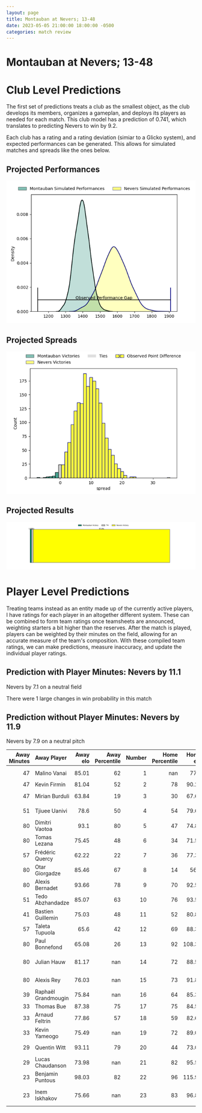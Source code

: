 ```yaml
---  
layout: page  
title: Montauban at Nevers; 13-48  
date: 2023-05-05 21:00:00 18:00:00 -0500  
categories: match review  
---
```

# Montauban at Nevers; 13-48

# Club Level Predictions


The first set of predictions treats a club as the smallest object, as the club develops its members, organizes a gameplan, and deploys its players as needed for each match. This club model has a prediction of 0.741, which translates to predicting Nevers to win by 9.2.

Each club has a rating and a rating deviation (simiar to a Glicko system), and expected performances can be generated. This allows for simulated matches and spreads like the ones below.
## Projected Performances


![Projected Performances](plots/performances_2023-05-05-Nevers-Montauban.png)
## Projected Spreads


![Projected Spreads](plots/spreads_2023-05-05-Nevers-Montauban.png)
## Projected Results


![Projected Results](plots/resultbar_2023-05-05-Nevers-Montauban.png)
# Player Level Predictions


Treating teams instead as an entity made up of the currently active players, I have ratings for each player in an altogether different system. These can be combined to form team ratings once teamsheets are announced, weighting starters a bit higher than the reserves. After the match is played, players can be weighted by their minutes on the field, allowing for an accurate measure of the team's composition. With these compiled team ratings, we can make predictions, measure inaccuracy, and update the individual player ratings.
## Prediction with Player Minutes: Nevers by 11.1


Nevers by 7.1 on a neutral field

There were 1 large changes in win probability in this match
## Prediction without Player Minutes: Nevers by 11.9


Nevers by 7.9 on a neutral pitch



|   Away Minutes | Away Player         |   Away elo |   Away Percentile |   Number |   Home Percentile |   Home elo | Home Player                 |   Home Minutes |
|---------------:|:--------------------|-----------:|------------------:|---------:|------------------:|-----------:|:----------------------------|---------------:|
|             47 | Malino Vanai        |      85.01 |                62 |        1 |               nan |      77.1  | Jordan Seneca               |             45 |
|             47 | Kevin Firmin        |      81.04 |                52 |        2 |                78 |      90.26 | Elia Elia                   |             45 |
|             47 | Mirian Burduli      |      63.84 |                19 |        3 |                30 |      67.63 | Cleopas Kundiona            |             45 |
|             51 | Tjiuee Uanivi       |      78.6  |                50 |        4 |                54 |      79.68 | Lasha Jaiani                |             80 |
|             80 | Dimitri Vaotoa      |      93.1  |                80 |        5 |                47 |      74.89 | Maka Polutele               |             47 |
|             80 | Tomas Lezana        |      75.45 |                48 |        6 |                34 |      71.54 | Shaun Adendorff             |             64 |
|             57 | Frédéric Quercy     |      62.22 |                22 |        7 |                36 |      77.33 | Julien Kazubek              |             80 |
|             80 | Otar Giorgadze      |      85.46 |                67 |        8 |                14 |      56.4  | Steven David                |             80 |
|             80 | Alexis Bernadet     |      93.66 |                78 |        9 |                70 |      92.51 | Yoan Cottin                 |             80 |
|             51 | Tedo Abzhandadze    |      85.07 |                63 |       10 |                76 |      93.51 | Yohan Le Bourhis            |             45 |
|             41 | Bastien Guillemin   |      75.03 |                48 |       11 |                52 |      80.85 | Benjamin Dumas              |             80 |
|             57 | Taleta Tupuola      |      65.6  |                42 |       12 |                69 |      88.32 | Rudy Derrieux               |             43 |
|             80 | Paul Bonnefond      |      65.08 |                26 |       13 |                92 |     108.31 | Alifereti Loaloa            |             80 |
|             80 | Julian Hauw         |      81.17 |               nan |       14 |                72 |      88.54 | Christian Guetang Ambadiang |             64 |
|             80 | Alexis Rey          |      76.03 |               nan |       15 |                73 |      91.82 | Kylian Jaminet              |             80 |
|             39 | Raphaël Grandmougin |      75.84 |               nan |       16 |                64 |      85.37 | Leonard Paris               |             37 |
|             33 | Thomas Bue          |      87.38 |                75 |       17 |                75 |      84.53 | Aitor Kitutu                |             35 |
|             33 | Arnaud Feltrin      |      77.86 |                57 |       18 |                59 |      82.67 | Tanguy Ménoret              |             35 |
|             33 | Kevin Yameogo       |      75.49 |               nan |       19 |                72 |      89.08 | Issam Hamel                 |             35 |
|             29 | Quentin Witt        |      93.11 |                79 |       20 |                44 |      73.08 | Aselo Ikahehegi             |             35 |
|             29 | Lucas Chaudanson    |      73.98 |               nan |       21 |                82 |      95.58 | Kevin Noah                  |             33 |
|             23 | Benjamin Puntous    |      98.03 |                82 |       22 |                96 |     115.98 | Hugues Bastide              |             16 |
|             23 | Inem Iskhakov       |      75.66 |               nan |       23 |                83 |      96.83 | Jason-Collin Fraser         |             16 |

